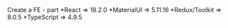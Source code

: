 Create a FE - part
    *React => 18.2.0
    *MaterialUI => 5.11.16
    *Redux/Toolkit => 8.0.5
    *TypeScript => 4.9.5